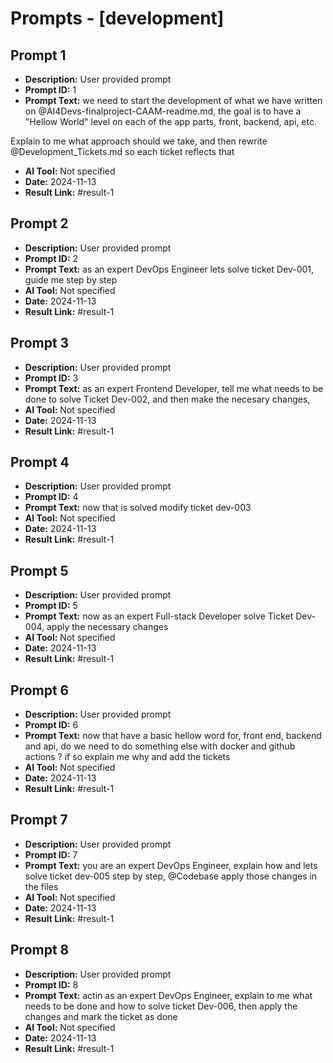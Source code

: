 # Prompts - [development]

## Prompt 1
* **Description:** User provided prompt
* **Prompt ID:** 1
* **Prompt Text:** we need to start the development of what we have written on @AI4Devs-finalproject-CAAM-readme.md, the goal is to have a "Hellow World" level on each of the app parts, front, backend, api, etc.

Explain to me what approach should we take, and then rewrite @Development_Tickets.md  so each ticket reflects that
* **AI Tool:** Not specified
* **Date:** 2024-11-13
* **Result Link:** #result-1

## Prompt 2
* **Description:** User provided prompt
* **Prompt ID:** 2
* **Prompt Text:** as an expert DevOps Engineer lets solve ticket Dev-001, guide me step by step
* **AI Tool:** Not specified
* **Date:** 2024-11-13
* **Result Link:** #result-1

## Prompt 3
* **Description:** User provided prompt
* **Prompt ID:** 3
* **Prompt Text:** as an expert Frontend Developer, tell me what needs to be done to solve Ticket Dev-002, and then make the necesary changes,
* **AI Tool:** Not specified
* **Date:** 2024-11-13
* **Result Link:** #result-1

## Prompt 4
* **Description:** User provided prompt
* **Prompt ID:** 4
* **Prompt Text:** now that is solved modify ticket dev-003
* **AI Tool:** Not specified
* **Date:** 2024-11-13
* **Result Link:** #result-1

## Prompt 5
* **Description:** User provided prompt
* **Prompt ID:** 5
* **Prompt Text:** now as an expert Full-stack Developer solve Ticket Dev-004, apply the necessary changes
* **AI Tool:** Not specified
* **Date:** 2024-11-13
* **Result Link:** #result-1

## Prompt 6
* **Description:** User provided prompt
* **Prompt ID:** 6
* **Prompt Text:** now that have a basic hellow word for, front end, backend and api, do we need to do something else with docker and github actions ?
if so explain me why and add the tickets
* **AI Tool:** Not specified
* **Date:** 2024-11-13
* **Result Link:** #result-1

## Prompt 7
* **Description:** User provided prompt
* **Prompt ID:** 7
* **Prompt Text:** you are an expert DevOps Engineer, explain how and lets solve ticket dev-005 step by step, 
@Codebase apply those changes in the files
* **AI Tool:** Not specified
* **Date:** 2024-11-13
* **Result Link:** #result-1

## Prompt 8
* **Description:** User provided prompt
* **Prompt ID:** 8
* **Prompt Text:** actin as an expert DevOps Engineer, explain to me what needs to be done and how to solve ticket Dev-006, then apply the changes and mark the ticket as done
* **AI Tool:** Not specified
* **Date:** 2024-11-13
* **Result Link:** #result-1

